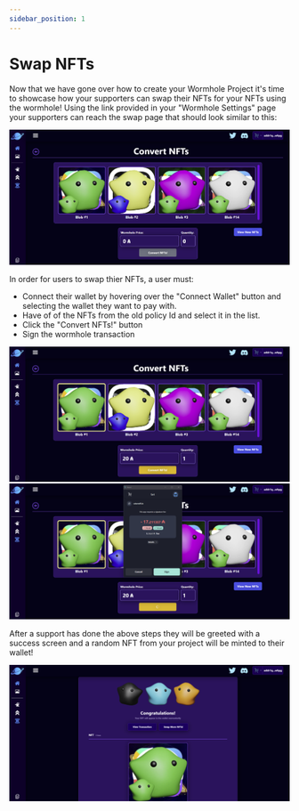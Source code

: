 ```yaml
---
sidebar_position: 1
---
```


# Swap NFTs

Now that we have gone over how to create your Wormhole Project it's time to showcase how your supporters can swap their NFTs for your NFTs using the wormhole! Using the link provided in your "Wormhole Settings" page your supporters can reach the swap page that should look similar to this:

![Swap Page](/img/wormhole-projects/wormhole-nfts/swap-nfts/swap-nfts-page.png)

In order for users to swap thier NFTs, a user must:

-   Connect their wallet by hovering over the "Connect Wallet" button and selecting the wallet they want to pay with.
-   Have of of the NFTs from the old policy Id and select it in the list.
-   Click the "Convert NFTs!" button
-   Sign the wormhole transaction

![Swap NFTs Select](/img/wormhole-projects/wormhole-nfts/swap-nfts/swap-nfts-select.png)
![Swap NFTs Select Sign](/img/wormhole-projects/wormhole-nfts/swap-nfts/swap-nfts-select-sign.png)

After a support has done the above steps they will be greeted with a success screen and a random NFT from your project will be minted to their wallet!

![Swap NFTs Congrats](/img/wormhole-projects/wormhole-nfts/swap-nfts/swap-nfts-congrats.png)
